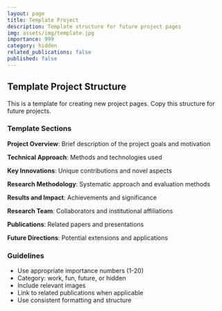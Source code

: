 ```yaml
---
layout: page
title: Template Project
description: Template structure for future project pages
img: assets/img/template.jpg
importance: 999
category: hidden
related_publications: false
published: false
---
```


## Template Project Structure

This is a template for creating new project pages. Copy this structure for future projects.

### Template Sections

**Project Overview**: Brief description of the project goals and motivation

**Technical Approach**: Methods and technologies used

**Key Innovations**: Unique contributions and novel aspects

**Research Methodology**: Systematic approach and evaluation methods

**Results and Impact**: Achievements and significance

**Research Team**: Collaborators and institutional affiliations

**Publications**: Related papers and presentations

**Future Directions**: Potential extensions and applications

<!-- Template format:
---
layout: page
title: [Project Title]
description: [Brief project description]
img: assets/img/[image-file]
importance: [1-20, lower numbers appear first]
category: work/fun/future/hidden
related_publications: true/false
---

## [Main Project Title]

[Detailed project description...]

### [Section Headers as needed]

[Content with appropriate formatting...]

-->

### Guidelines

- Use appropriate importance numbers (1-20)
- Category: work, fun, future, or hidden
- Include relevant images
- Link to related publications when applicable
- Use consistent formatting and structure 